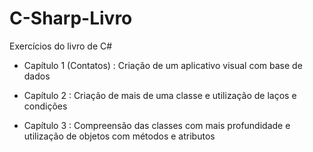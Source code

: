 # C-Sharp-Livro
Exercícios do livro de C#

* Capítulo 1 (Contatos) : Criação de um aplicativo visual com base de dados

* Capítulo 2 : Criação de mais de uma classe e utilização de laços e condições

* Capítulo 3 :  Compreensão das classes com mais profundidade e utilização de objetos com métodos e atributos
